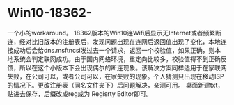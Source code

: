 # Win10-18362-
一个小的workaround。
18362版本的Win10连Wifi后显示无Internet或者频繁断连，经对比旧版本的注册表后，发现问题出现在连网后返回值出现了变化，本地连接成功后会给dns.msftncsi发过去一个请求，返回一个校验值，如果正确，则本地系统会判定联网成功。由于国内网络环境，重定向比较多，校验值得不到正确反馈，所以在这个小版本下会出现偶尔的断连现象。该解决方案同样适用于在家联网失败，在公司可以，或者公司可以，在家失败的现象。个人猜测只出现在移动ISP的情况下。更改注册表（同名文件夹下）后问题解决，亲测可用。
桌面新建txt，贴进去保存，后缀改成reg成为 Regisrty Editor即可。
